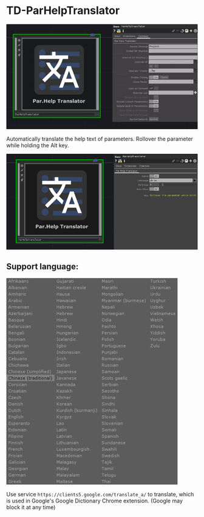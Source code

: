 # TD-ParHelpTranslator

![](img/rec1.webp)

Automatically translate the help text of parameters. Rollover the parameter while holding the Alt key.

![](img/sc1.png)

## Support language:

![](img/sc2_cr.png)

Use service `https://clients5.google.com/translate_a/` to translate, which is used in Google's Google Dictionary Chrome extension. (Google may block it at any time)

[TouchDesigner]: http://www.derivative.ca/